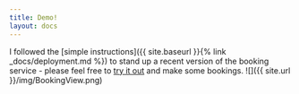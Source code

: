 ```yaml
---
title: Demo!
layout: docs
---
```


I followed the [simple instructions]({{ site.baseurl }}{% link _docs/deployment.md %}) to stand up a recent version of the booking service - please feel free to [try it out](http://squashwebsitedemo.s3-website-eu-west-1.amazonaws.com/app/index.html#/bookings) and make some bookings.
![]({{ site.url }}/img/BookingView.png)
